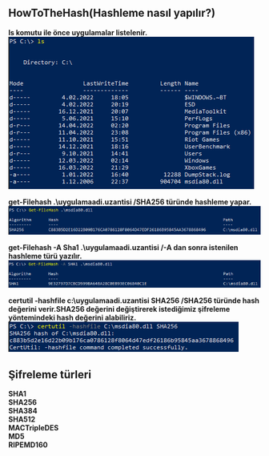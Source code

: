 ## HowToTheHash(Hashleme nasıl yapılır?)

**ls komutu ile önce uygulamalar listelenir.**<br/>
![ls-Komutu](https://github.com/AbdullahDemirkol/HowToTheHash/blob/main/Images/LsCommend.png)

**get-Filehash .\uygulamaadi.uzantisi /SHA256 türünde hashleme yapar.**<br/>
![Get-FileHashCommendDefault](https://github.com/AbdullahDemirkol/HowToTheHash/blob/main/Images/GetFileHashCommendDefault.png)

**get-Filehash -A Sha1 .\uygulamaadi.uzantisi /-A dan sonra istenilen hashleme türü yazılır.**<br/>
![Get-FileHashCommendNotDefault](https://github.com/AbdullahDemirkol/HowToTheHash/blob/main/Images/GetFileHashCommendNotDefault.png)

**certutil -hashfile c:\uygulamaadi.uzantisi SHA256 /SHA256 türünde hash değerini verir.SHA256 değerini değiştirerek istediğimiz şifreleme yöntemindeki hash değerini alabiliriz.**<br/>
![CertutilCommend](https://github.com/AbdullahDemirkol/HowToTheHash/blob/main/Images/CertutilCommend.png)

## Şifreleme türleri<br/>
**SHA1**<br/>
**SHA256**<br/>
**SHA384**<br/>
**SHA512**<br/>
**MACTripleDES**<br/>
**MD5**<br/>
**RIPEMD160**<br/> 
